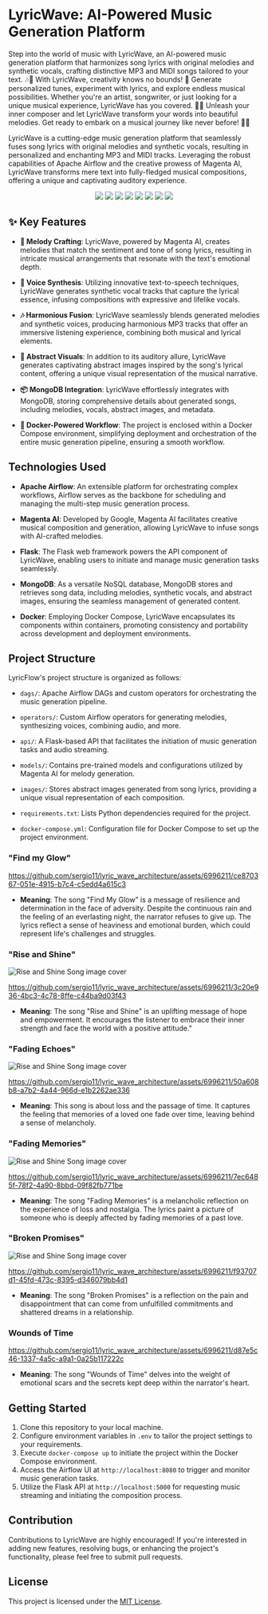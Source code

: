 # LyricWave: AI-Powered Music Generation Platform

Step into the world of music with LyricWave, an AI-powered music generation platform that harmonizes song lyrics with original melodies and synthetic vocals, crafting distinctive MP3 and MIDI songs tailored to your text. 🎶🤖
With LyricWave, creativity knows no bounds! 🌟 Generate personalized tunes, experiment with lyrics, and explore endless musical possibilities. Whether you're an artist, songwriter, or just looking for a unique musical experience, LyricWave has you covered. 📝🎼
Unleash your inner composer and let LyricWave transform your words into beautiful melodies. Get ready to embark on a musical journey like never before! 🚀🎤

LyricWave is a cutting-edge music generation platform that seamlessly fuses song lyrics with original melodies and synthetic vocals, resulting in personalized and enchanting MP3 and MIDI tracks. Leveraging the robust capabilities of Apache Airflow and the creative prowess of Magenta AI, LyricWave transforms mere text into fully-fledged musical compositions, offering a unique and captivating auditory experience.

<p align="center">
  <img src="https://img.shields.io/badge/flask-%23000.svg?style=for-the-badge&logo=flask&logoColor=white" />
  <img src="https://img.shields.io/badge/Apache%20Airflow-017CEE?style=for-the-badge&logo=Apache%20Airflow&logoColor=white" />
  <img src="https://img.shields.io/badge/gunicorn-%298729.svg?style=for-the-badge&logo=gunicorn&logoColor=white" />
  <img src="https://img.shields.io/badge/redis-%23DD0031.svg?style=for-the-badge&logo=redis&logoColor=white" />
  <img src="https://img.shields.io/badge/python-3670A0?style=for-the-badge&logo=python&logoColor=ffdd54" />
  <img src="https://img.shields.io/badge/postgres-%23316192.svg?style=for-the-badge&logo=postgresql&logoColor=white" />
  <img src="https://img.shields.io/badge/MongoDB-%234ea94b.svg?style=for-the-badge&logo=mongodb&logoColor=white" />
  <img src="https://img.shields.io/badge/docker-%230db7ed.svg?style=for-the-badge&logo=docker&logoColor=white" />
</p>

## ✨ Key Features

- **🎵 Melody Crafting**: LyricWave, powered by Magenta AI, creates melodies that match the sentiment and tone of song lyrics, resulting in intricate musical arrangements that resonate with the text's emotional depth.

- **🎤 Voice Synthesis**: Utilizing innovative text-to-speech techniques, LyricWave generates synthetic vocal tracks that capture the lyrical essence, infusing compositions with expressive and lifelike vocals.

- **🎶 Harmonious Fusion**: LyricWave seamlessly blends generated melodies and synthetic voices, producing harmonious MP3 tracks that offer an immersive listening experience, combining both musical and lyrical elements.

- **🎨 Abstract Visuals**: In addition to its auditory allure, LyricWave generates captivating abstract images inspired by the song's lyrical content, offering a unique visual representation of the musical narrative.

- **📦 MongoDB Integration**: LyricWave effortlessly integrates with MongoDB, storing comprehensive details about generated songs, including melodies, vocals, abstract images, and metadata.

- **🐳 Docker-Powered Workflow**: The project is enclosed within a Docker Compose environment, simplifying deployment and orchestration of the entire music generation pipeline, ensuring a smooth workflow.

## Technologies Used
- **Apache Airflow**: An extensible platform for orchestrating complex workflows, Airflow serves as the backbone for scheduling and managing the multi-step music generation process.

- **Magenta AI**: Developed by Google, Magenta AI facilitates creative musical composition and generation, allowing LyricWave to infuse songs with AI-crafted melodies.

- **Flask**: The Flask web framework powers the API component of LyricWave, enabling users to initiate and manage music generation tasks seamlessly.

- **MongoDB**: As a versatile NoSQL database, MongoDB stores and retrieves song data, including melodies, synthetic vocals, and abstract images, ensuring the seamless management of generated content.

- **Docker**: Employing Docker Compose, LyricWave encapsulates its components within containers, promoting consistency and portability across development and deployment environments.

## Project Structure
LyricFlow's project structure is organized as follows:

- `dags/`: Apache Airflow DAGs and custom operators for orchestrating the music generation pipeline.

- `operators/`: Custom Airflow operators for generating melodies, synthesizing voices, combining audio, and more.

- `api/`: A Flask-based API that facilitates the initiation of music generation tasks and audio streaming.

- `models/`: Contains pre-trained models and configurations utilized by Magenta AI for melody generation.

- `images/`: Stores abstract images generated from song lyrics, providing a unique visual representation of each composition.

- `requirements.txt`: Lists Python dependencies required for the project.

- `docker-compose.yml`: Configuration file for Docker Compose to set up the project environment.

### "Find my Glow"

https://github.com/sergio11/lyric_wave_architecture/assets/6996211/ce870367-051e-4915-b7c4-c5edd4a615c3

* **Meaning**: The song "Find My Glow" is a message of resilience and determination in the face of adversity. Despite the continuous rain and the feeling of an everlasting night, the narrator refuses to give up. The lyrics reflect a sense of heaviness and emotional burden, which could represent life's challenges and struggles.

### "Rise and Shine"

 ![Rise and Shine Song image cover](songs/rise_and_shine/rise_and_shine_song_cover.jpg)

https://github.com/sergio11/lyric_wave_architecture/assets/6996211/3c20e936-4bc3-4c78-8ffe-c44ba9d03f43

* **Meaning**: The song "Rise and Shine" is an uplifting message of hope and empowerment. It encourages the listener to embrace their inner strength and face the world with a positive attitude."

### "Fading Echoes"

![Rise and Shine Song image cover](songs/fading_echoes/fading_echoes_song_cover.jpg)

https://github.com/sergio11/lyric_wave_architecture/assets/6996211/50a608b8-a7b2-4a44-966d-e1b2262ae336

* **Meaning**: This song is about loss and the passage of time. It captures the feeling that memories of a loved one fade over time, leaving behind a sense of melancholy.

### "Fading Memories"

![Rise and Shine Song image cover](songs/fading_memories/fading_memories_song_cover.jpg)

https://github.com/sergio11/lyric_wave_architecture/assets/6996211/7ec6485f-78f2-4a90-8bbd-09f82fb771be

* **Meaning**: The song "Fading Memories" is a melancholic reflection on the experience of loss and nostalgia. The lyrics paint a picture of someone who is deeply affected by fading memories of a past love.

### "Broken Promises"

![Rise and Shine Song image cover](songs/broken_promises/broken_promises_song_cover.jpg)

https://github.com/sergio11/lyric_wave_architecture/assets/6996211/f93707d1-45fd-473c-8395-d346079bb4d1

* **Meaning**: The song "Broken Promises" is a reflection on the pain and disappointment that can come from unfulfilled commitments and shattered dreams in a relationship.

### Wounds of Time

https://github.com/sergio11/lyric_wave_architecture/assets/6996211/d87e5c46-1337-4a5c-a9a1-0a25b117222c

* **Meaning**: The song "Wounds of Time" delves into the weight of emotional scars and the secrets kept deep within the narrator's heart.

## Getting Started
1. Clone this repository to your local machine.
2. Configure environment variables in `.env` to tailor the project settings to your requirements.
3. Execute `docker-compose up` to initiate the project within the Docker Compose environment.
4. Access the Airflow UI at `http://localhost:8080` to trigger and monitor music generation tasks.
5. Utilize the Flask API at `http://localhost:5000` for requesting music streaming and initiating the composition process.

## Contribution
Contributions to LyricWave are highly encouraged! If you're interested in adding new features, resolving bugs, or enhancing the project's functionality, please feel free to submit pull requests.

## License
This project is licensed under the [MIT License](LICENSE).
